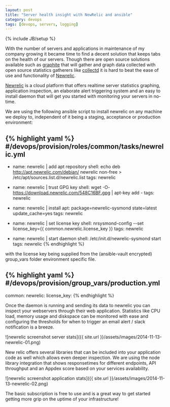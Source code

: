 ```yaml
---
layout: post
title: "Server health insight with NewRelic and ansible"
category: devops
tags: [devops, servers, logging]
---
```

{% include JB/setup %}

With the number of servers and applications in maintenance of my company growing it became time to find a decent solution that keeps tabs on the health of our servers. Though there are open source solutions available such as [graphite](http://graphite.wikidot.com/) that will gather and graph data collected with open source statistics gatherers like [collectd](http://graphite.wikidot.com/) it is hard to beat the ease of use and functionality of [Newrelic](http://newrelic.com/).

[Newrelic](http://newrelic.com/) is a cloud platform that offers realtime server statistics graphing, application inspection, an elaborate alert triggering system and an easy to install daemon that will get you started with monitoring your servers in no-time.

We are using the following ansible script to install newrelic on any machine we deploy to, independent of it being a staging, acceptance or production environment:

{% highlight yaml %}
#/devops/provision/roles/common/tasks/newrelic.yml
---
- name: newrelic | add apt repository
  shell: echo deb http://apt.newrelic.com/debian/ newrelic non-free > /etc/apt/sources.list.d/newrelic.list
  tags: newrelic

- name: newrelic | trust GPG key
  shell: wget -O- https://download.newrelic.com/548C16BF.gpg | apt-key add -
  tags: newrelic

- name: newrelic | install
  apt: package=newrelic-sysmond state=latest update_cache=yes
  tags: newrelic

- name: newrelic | set license key
  shell: nrsysmond-config --set license_key={{ common.newrelic.license_key }}
  tags: newrelic

- name: newrelic | start daemon
  shell: /etc/init.d/newrelic-sysmond start
  tags: newrelic
{% endhighlight %}

with the license key being supplied from the (ansible-vault encrypted) group_vars folder environment specific file.

{% highlight yaml %}
#/devops/provision/group_vars/production.yml
---
common:
  newrelic:
    license_key: <insert new relic license here>
{% endhighlight %}

Once the daemon is running and sending its data to newrelic you can inspect your webservers through their web application. Statistics like CPU load, memory usage and diskspace can be monitored with ease and configuring the thresholds for when to trigger an email alert / slack notification is a breeze.

![newrelic screenshot server stats]({{ site.url }}/assets/images/2014-11-13-newrelic-01.png)

New relic offers several libraries that can be included into your application code as well which allows even deeper inspection. We are using the node library integration that shows responsetimes for different endpoints, API throughput and an Appdex score based on your services availability.

![newrelic screenshot application stats]({{ site.url }}/assets/images/2014-11-13-newrelic-02.png)

The basic subscription is free to use and is a great way to get started getting more grip on the uptime of your infrastructure!